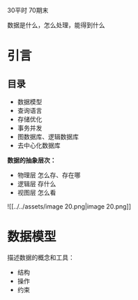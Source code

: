 30平时 70期末

  

数据是什么，怎么处理，能得到什么

  

# 引言

## 目录

- 数据模型
- 查询语言
- 存储优化
- 事务并发
- 图数据库、逻辑数据库
- 去中心化数据库

  

**数据的抽象层次：**

- 物理层 怎么存、存在哪
- 逻辑层 存什么
- 视图层 怎么看

  

![[../../assets/image 20.png|image 20.png]]

  

  

# 数据模型

描述数据的概念和工具：

- 结构
- 操作
- 约束